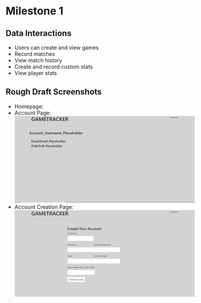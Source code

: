 # Milestone 1

## Data Interactions
- Users can create and view games
- Record matches
- View match history
- Create and record custom stats
- View player stats

## Rough Draft Screenshots
- Homepage:
- Account Page: ![Screenshot of Account Page](./images/Account.png)
- Account Creation Page: ![Screenshot of Account Creation Page](./images/AccountCreate.png)